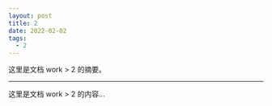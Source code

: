 ```yaml
---
layout: post
title: 2
date: 2022-02-02
tags:
  - 2
---
```


这里是文档 work > 2 的摘要。

---

这里是文档 work > 2 的内容...
